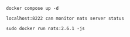 ```
docker compose up -d
```
``localhost:8222 can monitor nats server status``
```
sudo docker run nats:2.6.1 -js
```
